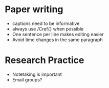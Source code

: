 # Paper writing
- captions need to be informative
- always use /Cref{} when possible
- One sentence per line makes editing easier
- Avoid time changes in the same paragraph

# Research Practice
- Notetaking is important
- Email groups?